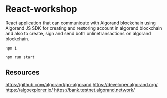 # React-workshop

React application that can communicate with Algorand blockchain using Algorand JS SDK for creating and restoring account in algorand blockchain and also to create, sign and send both onlinetransactions on algorand blockchain.

```npm i```

```npm run start```

## Resources

https://github.com/algorand/go-algorand
https://developer.algorand.org/
https://algoexplorer.io/
https://bank.testnet.algorand.network/
